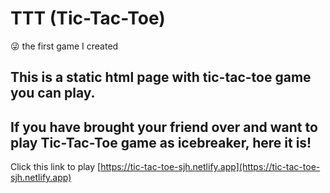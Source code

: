 # TTT (Tic-Tac-Toe)
:stuck_out_tongue_winking_eye: the first game I created

## This is a static html page with tic-tac-toe game you can play. 

## If you have brought your friend over and want to play Tic-Tac-Toe game as icebreaker, here it is!

Click this link to play [https://tic-tac-toe-sjh.netlify.app](https://tic-tac-toe-sjh.netlify.app)
